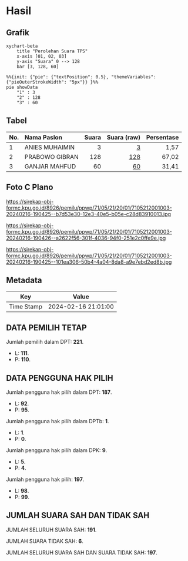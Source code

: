 # Hasil

## Grafik

```mermaid
xychart-beta
    title "Perolehan Suara TPS"
    x-axis [01, 02, 03]
    y-axis "Suara" 0 --> 128
    bar [3, 128, 60]
```

```mermaid
%%{init: {"pie": {"textPosition": 0.5}, "themeVariables": {"pieOuterStrokeWidth": "5px"}} }%%
pie showData
    "1" : 3
    "2" : 128
    "3" : 60
```

## Tabel

| No. | Nama Paslon    | Suara | Suara (raw) | Persentase |
|:--- |:-------------- | -----:| -----------:| ----------:|
| 1   | ANIES MUHAIMIN | 3     | [3][p-1]    | 1,57       |
| 2   | PRABOWO GIBRAN | 128   | [128][p-2]  | 67,02      |
| 3   | GANJAR MAHFUD  | 60    | [60][p-3]   | 31,41      |


[p-1]: https://github.com/gigit-pemilu/pemilu-2024-71-sulawesi-utara/blob/main/pilpres/hitung-suara/sub/71-sulawesi-utara/sub/05-minahasa-selatan/sub/21-motoling-barat/sub/2001-tondei/sub/003-tps/sub/paslon-1.txt
[p-2]: https://github.com/gigit-pemilu/pemilu-2024-71-sulawesi-utara/blob/main/pilpres/hitung-suara/sub/71-sulawesi-utara/sub/05-minahasa-selatan/sub/21-motoling-barat/sub/2001-tondei/sub/003-tps/sub/paslon-2.txt
[p-3]: https://github.com/gigit-pemilu/pemilu-2024-71-sulawesi-utara/blob/main/pilpres/hitung-suara/sub/71-sulawesi-utara/sub/05-minahasa-selatan/sub/21-motoling-barat/sub/2001-tondei/sub/003-tps/sub/paslon-3.txt

## Foto C Plano

https://sirekap-obj-formc.kpu.go.id/8926/pemilu/ppwp/71/05/21/20/01/7105212001003-20240216-190425--b7d53e30-12e3-40e5-b05e-c28d83910013.jpg

https://sirekap-obj-formc.kpu.go.id/8926/pemilu/ppwp/71/05/21/20/01/7105212001003-20240216-190426--a2622f56-301f-4036-94f0-251e2c0ffe9e.jpg

https://sirekap-obj-formc.kpu.go.id/8926/pemilu/ppwp/71/05/21/20/01/7105212001003-20240216-190425--101ea306-50b4-4a04-8da8-a9e7ebd2ed8b.jpg


## Metadata

| Key        | Value               |
| ---------- | ------------------- |
| Time Stamp | 2024-02-16 21:01:00 |


## DATA PEMILIH TETAP

Jumlah pemilih dalam DPT: **221**.
 * L: **111**.
 * P: **110**.

## DATA PENGGUNA HAK PILIH

Jumlah pengguna hak pilih dalam DPT: **187**.
 * L: **92**.
 * P: **95**.

Jumlah pengguna hak pilih dalam DPTb: **1**.
 * L: **1**.
 * P: **0**.

Jumlah pengguna hak pilih dalam DPK: **9**.
 * L: **5**.
 * P: **4**.

Jumlah pengguna hak pilih: **197**.
 * L: **98**.
 * P: **99**.

## JUMLAH SUARA SAH DAN TIDAK SAH

JUMLAH SELURUH SUARA SAH: **191**.

JUMLAH SUARA TIDAK SAH: **6**.

JUMLAH SELURUH SUARA SAH DAN SUARA TIDAK SAH: **197**.



